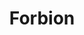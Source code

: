 ---
layout: firm_page
title: "Forbion"
id: "forbion.com"
permalink: "/forbionforbion.com/"
website: "https://forbion.com/"
offices: "Naarden (Netherlands), Munich (Germany)"
investment_stages: "Series A, Series B, Series C"
portfolio_companies: "Oxyrane, Kynexis, Dyne Therapeutics, AAVantgarde Bio, Achilles Therapeutics, AIRNA, Allecra Therapeutics, AM-Pharma, Amphista Therapeutics, Anaveon, Azafaros, Beacon Therapeutics, Bicycle Therapeutics, BioInvent, Calluna Pharma, Capstan Therapeutics, catalYm, Citryll, Complement Therapeutics, enGene, Engrail Therapeutics, Enterprise Therapeutics, F2G, Granite Bio, LoQus23 Therapeutics, Marea Therapeutics, Mariana Oncology, Mestag Therapeutics, Navigator Medicines, NeRRe Therapeutics, NewAmsterdam Pharma, Noema Pharma, NorthSea Therapeutics, Novameat, Numab, OMEICOS, Orbis Medicines, Oxular, Pheon Therapeutics, Precirix, Prilenia Therapeutics, Progentos Therapeutics, Purespring Therapeutics, Rampart Bio, Rectify Pharma, Replimune, RyCarma, Seamless, Solasta Bio, Staten Biotechnology, SynOx Therapeutics, Tessellate Bio, VectivBio, VectorY, Verdiva Bio, Abiomed, Acadia Pharmaceuticals, Accelerated Technologies, Acorda Therapeutics, Aiolos Bio, Akarna Therapeutics, Alantos Pharmaceuticals, Amakem, AMT, Ardana, arGEN-X, Argos Therapeutics, Ario Pharma, ARMGO Pharma, Autonomic Technologies Europe, Bioceros, Biovex, Bluebird Bio, Borean Pharma, Cellnovo, Circulite, Curetis, Cytheris, Dezima Pharma, Escalier Biosciences, Exosome Diagnostics, Flowmedica, Forbion European Acquisition Corporation, Fovea, Galapagos, gIcare pharma, Glycart, Gotham Therapeutics, Gyroscope Therapeutics, Hookipa Biotech, Impella Cardiosystems, Inflazome, Insmed, Inversago Pharma, KaNDy Therapeutics, Milestone Pharmaceuticals, Inc., Mitralign, NovoGI, Oxitope, PanGenetics, Pathway Medical Technologies, Pieris Pharmaceuticals, PneumRx, Prexton Therapeutics, Promedior, Pulmagen Therapeutics, Rigontec, RSPR Pharma, Sanifit, Santaris Pharma, Transave, uniQure, Versanis Bio, X-Cell Medical, Xention"
portfolio_link: "https://forbion.com/en/portfolio/"
investment_markets: "Life Sciences, BioEconomy, Biotech, Medtech, Diagnostics"
founded_year: "2006"
description: "Forbion invests in life sciences companies in drug development and MedTech. They focus on addressing high medical needs and building breakthrough therapies."
linkedin: "https://www.linkedin.com/company/forbion-capital-partners/"
twitter: "https://twitter.com/ForbionLifeSci"
instagram: ""
team_page: "https://forbion.com/en/team/"
investor_type: "Venture Capital"
crunchbase: "https://www.crunchbase.com/organization/forbion-capital-partners"
pitchbook: "https://pitchbook.com/profiles/investor/10346-14"

# SEO Optimization
meta_title: "Forbion - VC Firm - projectstartups.com"
meta_description: "Forbion, Forbion invests in life sciences companies in drug development and MedTech. They focus on addressing high medical needs and building breakthrough ther..."
meta_keywords: "Forbion, Life Sciences, BioEconomy, Biotech, Medtech, Diagnostics, VC firm, venture capital, startup investor, projectstartups.com"
canonical_url: "https://vc.projectstartups.com/forbionforbion.com/"
---